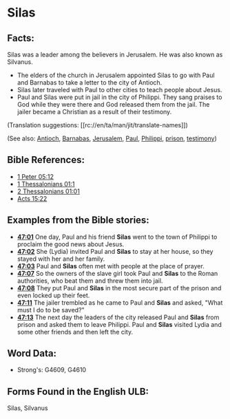 # Silas

## Facts:

Silas was a leader among the believers in Jerusalem. He was also known as Silvanus.

* The elders of the church in Jerusalem appointed Silas to go with Paul and Barnabas to take a letter to the city of Antioch.
* Silas later traveled with Paul to other cities to teach people about Jesus.
* Paul and Silas were put in jail in the city of Philippi. They sang praises to God while they were there and God released them from the jail. The jailer became a Christian as a result of their testimony.

(Translation suggestions: [[rc://en/ta/man/jit/translate-names]])

(See also: [Antioch](../names/antioch.md), [Barnabas](../names/barnabas.md), [Jerusalem](../names/jerusalem.md), [Paul](../names/paul.md), [Philippi](../names/philippi.md), [prison](../other/prison.md), [testimony](../kt/testimony.md))

## Bible References:

* [1 Peter 05:12](rc://en/tn/help/1pe/05/12)
* [1 Thessalonians 01:1](rc://en/tn/help/1th/01/01)
* [2 Thessalonians 01:01](rc://en/tn/help/2th/01/01)
* [Acts 15:22](rc://en/tn/help/act/15/22)

## Examples from the Bible stories:

* __[47:01](rc://en/tn/help/obs/47/01)__ One day, Paul and his friend __Silas__ went to the town of Philippi to proclaim the good news about Jesus.
* __[47:02](rc://en/tn/help/obs/47/02)__ She (Lydia) invited Paul and __Silas__ to stay at her house, so they stayed with her and her family.
* __[47:03](rc://en/tn/help/obs/47/03)__ Paul and __Silas__ often met with people at the place of prayer.
* __[47:07](rc://en/tn/help/obs/47/07)__ So the owners of the slave girl took Paul and __Silas__ to the Roman authorities, who beat them and threw them into jail.
* __[47:08](rc://en/tn/help/obs/47/08)__ They put Paul and __Silas__ in the most secure part of the prison and even locked up their feet.
* __[47:11](rc://en/tn/help/obs/47/11)__ The jailer trembled as he came to Paul and __Silas__ and asked, "What must I do to be saved?"
* __[47:13](rc://en/tn/help/obs/47/13)__ The next day the leaders of the city released Paul and __Silas__ from prison and asked them to leave Philippi. Paul and __Silas__ visited Lydia and some other friends and then left the city.

## Word Data:

* Strong's: G4609, G4610

## Forms Found in the English ULB:

Silas, Silvanus
